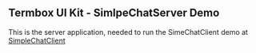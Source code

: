 ## Termbox UI Kit - SimlpeChatServer Demo
This is the server application, needed to run the SimeChatClient demo at [SimpleChatClient](https://www.github.com/gabriel-comeau/SimpleChatClient)
